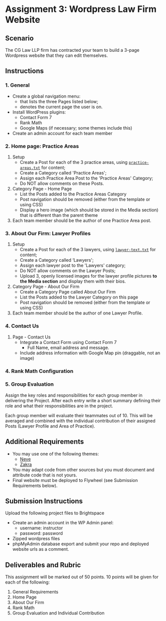 # Assignment 3: Wordpress Law Firm Website
## Scenario
The CG Law LLP firm has contracted your team to build a 3-page Wordpress website that they can edit themselves.

## Instructions
### 1. General
- Create a global navigation menu:
  - that lists the three Pages listed below;
  - denotes the current page the user is on.
- Install WordPress plugins:
  - Contact Form 7
  - Rank Math
  - Google Maps (if necessary; some themes include this)
- Create an admin account for each team member
  
### 2. Home page: Practice Areas
1. Setup
    - Create a Post for each of the 3 practice areas, using [`practice-areas.txt`](starter/practice-areas.txt) for content;
    - Create a Category called 'Practice Areas';
    - Assign each Practice Area Post to the 'Practice Areas' Category;
    - Do NOT allow comments on these Posts.
2. Category Page - Home Page
    - List the Posts added to the Practice Areas Category
    - Post navigation should be removed (either from the template or using CSS)
    - Display a hero image (which should be stored in the Media section) that is different than the parent theme
3. Each team member should be the author of one Practice Area post.

### 3. About Our Firm: Lawyer Profiles 
1. Setup
    - Create a Post for each of the 3 lawyers, using [`lawyer-text.txt`](starter/lawyer-text.txt) for content;
    - Create a Category called ‘Lawyers';
    - Assign each lawyer post to the 'Lawyers' category;
    - Do NOT allow comments on the Lawyer Posts;
    - Upload 3, openly licensed images for the lawyer profile pictures **to the Media section** and display them with their bios.
2. Category Page - About Our Firm
    - Create a Category Page called About Our Firm
    - List the Posts added to the Lawyer Category on this page
    - Post navigation should be removed (either from the template or using CSS)
3. Each team member should be the author of one Lawyer Profile.

### 4. Contact Us
1. Page - Contact Us 
    - Integrate a Contact Form using Contact Form 7
        - Full Name, email address and message.
    - Include address information with Google Map pin (draggable, not an image)

### 4. Rank Math Configuration


### 5. Group Evaluation
Assign the key roles and responsibilities for each group member in delivering the Project. After each entry write a short summary defining their role and what their responsibilities are in the project.

Each group member will evaluate their teammates out of 10. This will be averaged and combined with the individual contribution of their assigned Posts (Lawyer Profile and Area of Practice).

## Additional Requirements
- You may use one of the following themes:
  - [Neve](https://themeisle.com/themes/neve/)
  - [Zakra](https://zakratheme.com/)
- You may adapt code from other sources but you must document and attribute code that is not yours.
- Final website must be deployed to Flywheel (see Submission Requirements below).

## Submission Instructions
Upload the following project files to Brightspace
- Create an admin account in the WP Admin panel:
  - username: instructor
  - password: password
- Zipped wordpress files
- phpMyAdmin database export
and submit your repo and deployed website urls as a comment.

## Deliverables and Rubric
This assignment will be marked out of 50 points. 10 points will be given for each of the following:
1. General Requirements
2. Home Page
3. About Our Firm
4. Rank Math
5. Group Evaluation and Individual Contribution